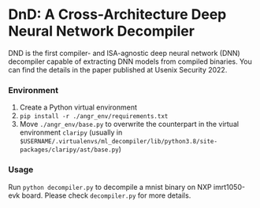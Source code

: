 # DnD: A Cross-Architecture Deep Neural Network Decompiler

DND is the first compiler- and ISA-agnostic deep neural network (DNN) decompiler capable of extracting DNN models from compiled binaries. You can find the details in the paper published at Usenix Security 2022. 

### Environment  
1. Create a Python virtual environment
2. `pip install -r ./angr_env/requirements.txt `
3. Move `./angr_env/base.py` to overwrite the counterpart in the virtual environment `claripy` (usually in `$USERNAME/.virtualenvs/ml_decompiler/lib/python3.8/site-packages/claripy/ast/base.py`) 

### Usage
Run `python decompiler.py` to decompile a mnist binary on NXP imrt1050-evk board. Please check `decompiler.py` for more details.
